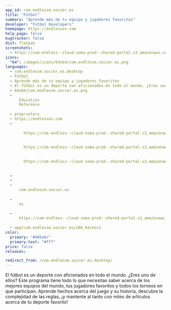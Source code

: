 ```yaml
---
app_id: com.endlessm.soccer.es
title: "Fútbol"
summary: "Aprende más de tu equipo y jugadores favoritos"
developer: "Fútbol Developers"
homepage: https://endlessos.com
help_page: false
bugtracker: false
dist: flatpak
screenshots:
  - https://com-endless--cloud-soma-prod--shared-portal.s3.amazonaws.com/apps.292.screenshots.b5f29d6f-0e8d-4547-ac8a-8c810de05819_201810232112285959.png
icons:
  "64": /images/icons/64x64/com.endlessm.soccer.es.png
languages:
  - com.endlessm.soccer.es.desktop
  - Fútbol
  - Aprende más de tu equipo y jugadores favoritos
  - El fútbol es un deporte con aficionados en todo el mundo. ¿Eres uno de ellos? Este programa tiene todo lo que necesitas saber acerca de los mejores equipos del mundo, tus jugadores favoritos y todos los torneos en que participan. Aprende hechos acerca del juego y su historia, descubre la complejidad de las reglas, ¡y mantente al tanto con miles de artículos acerca de tu deporte favorito!
  - 64x64/com.endlessm.soccer.es.png
  - 
      Education
      Reference
    
  - proprietary
  - https://endlessos.com
  - 
      
        https://com-endless--cloud-soma-prod--shared-portal.s3.amazonaws.com/apps.292.screenshots.b5f29d6f-0e8d-4547-ac8a-8c810de05819_201810232112285959.png
      
      
        https://com-endless--cloud-soma-prod--shared-portal.s3.amazonaws.com/apps.292.screenshots.c9b05f43-9ee1-489f-a204-f4dff5cfae37_201810232112285959.png
      
      
        https://com-endless--cloud-soma-prod--shared-portal.s3.amazonaws.com/apps.292.screenshots.72454cb7-2818-43ac-9fd5-c49c378110a4_201810232112285959.png
      
    
  - 
  - 
  - 
      com.endlessm.soccer.es
    
  - 
      es
    
  - 
      https://com-endless--cloud-soma-prod--shared-portal.s3.amazonaws.com/app.1371.appCenterThumbnail.ba969fd9-2b52-4fcf-ba74-1b8c5db761d7_201810232112115353.jpg
    
  - app/com.endlessm.soccer.es/x86_64/eos3
color:
  primary: "#485a6c"
  primary-text: "#fff"
price: false
releases:

redirect_from: /com.endlessm.soccer.es.desktop/
---
```


<p>El fútbol es un deporte con aficionados en todo el mundo. ¿Eres uno de ellos? Este programa tiene todo lo que necesitas saber acerca de los mejores equipos del mundo, tus jugadores favoritos y todos los torneos en que participan. Aprende hechos acerca del juego y su historia, descubre la complejidad de las reglas, ¡y mantente al tanto con miles de artículos acerca de tu deporte favorito!</p>